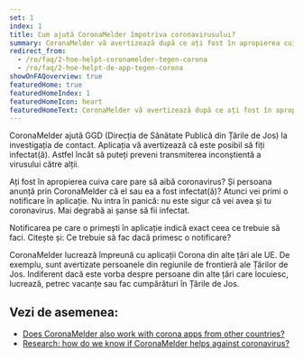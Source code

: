 ```yaml
---
set: 1
index: 1
title: Cum ajută CoronaMelder împotriva coronavirusului?
summary: CoronaMelder vă avertizează după ce ați fost în apropierea cuiva infectat cu coronavirus.
redirect_from: 
  - /ro/faq/2-hoe-helpt-coronamelder-tegen-corona
  - /ro/faq/2-hoe-helpt-de-app-tegen-corona
showOnFAQoverview: true
featuredHome: true
featuredHomeIndex: 1
featuredHomeIcon: heart
featuredHomeText: CoronaMelder vă avertizează după ce ați fost în apropierea cuiva infectat cu coronavirus.
---
```

CoronaMelder ajută GGD (Direcția de Sănătate Publică din Țările de Jos) la investigația de contact. Aplicația vă avertizează că este posibil să fiți infectat(ă). Astfel încât să puteți preveni transmiterea inconștientă a virusului către alții.
 
Ați fost în apropierea cuiva care pare să aibă coronavirus? Și persoana anunță prin CoronaMelder că el sau ea a fost infectat(ă)? Atunci vei primi o notificare în aplicație. Nu intra în panică: nu este sigur că vei avea și tu coronavirus. Mai degrabă ai șanse să fii infectat.
 
Notificarea pe care o primești în aplicație indică exact ceea ce trebuie să faci. Citește și: Ce trebuie să fac dacă primesc o notificare?
 
CoronaMelder lucrează împreună cu aplicații Corona din alte țări ale UE. De exemplu, sunt avertizate persoanele din regiunile de frontieră ale Țărilor de Jos. Indiferent dacă este vorba despre persoane din alte țări care locuiesc, lucrează, petrec vacanțe sau fac cumpărături în Țările de Jos.

## Vezi de asemenea:

- [Does CoronaMelder also work with corona apps from other countries?](/{{page.lang}}/faq/1-7-werkt-coronamelder-ook-met-apps-uit-andere-landen)
- [Research: how do we know if CoronaMelder helps against coronavirus?](/{{page.lang}}/faq/3-1-onderzoek-hoe-weten-we-of-coronamelder-helpt-tegen-corona)

